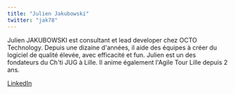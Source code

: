 ```yaml
---
title: "Julien Jakubowski"
twitter: "jak78"
---
```


Julien JAKUBOWSKI est consultant et lead developer chez OCTO Technology.
Depuis une dizaine d'années, il aide des équipes à créer du logiciel de
qualité élevée, avec efficacité et fun. Julien est un des fondateurs du
Ch'ti JUG à Lille. Il anime également l'Agile Tour Lille depuis 2 ans.

[LinkedIn](https://twitter.com/jak78)
